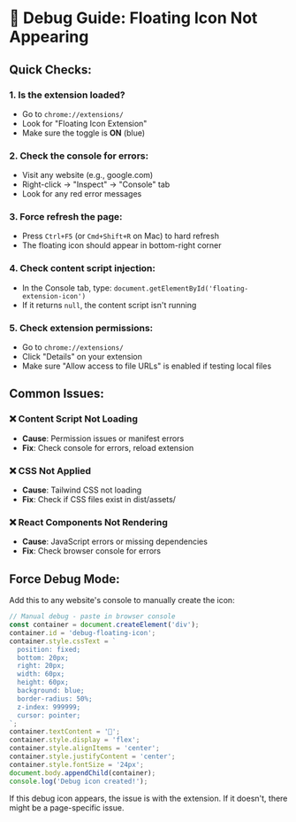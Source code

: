 # 🐛 Debug Guide: Floating Icon Not Appearing

## Quick Checks:

### 1. **Is the extension loaded?**
- Go to `chrome://extensions/`
- Look for "Floating Icon Extension"
- Make sure the toggle is **ON** (blue)

### 2. **Check the console for errors:**
- Visit any website (e.g., google.com)
- Right-click → "Inspect" → "Console" tab
- Look for any red error messages

### 3. **Force refresh the page:**
- Press `Ctrl+F5` (or `Cmd+Shift+R` on Mac) to hard refresh
- The floating icon should appear in bottom-right corner

### 4. **Check content script injection:**
- In the Console tab, type: `document.getElementById('floating-extension-icon')`
- If it returns `null`, the content script isn't running

### 5. **Check extension permissions:**
- Go to `chrome://extensions/`
- Click "Details" on your extension
- Make sure "Allow access to file URLs" is enabled if testing local files

## Common Issues:

### ❌ **Content Script Not Loading**
- **Cause**: Permission issues or manifest errors
- **Fix**: Check console for errors, reload extension

### ❌ **CSS Not Applied**
- **Cause**: Tailwind CSS not loading
- **Fix**: Check if CSS files exist in dist/assets/

### ❌ **React Components Not Rendering**
- **Cause**: JavaScript errors or missing dependencies
- **Fix**: Check browser console for errors

## Force Debug Mode:

Add this to any website's console to manually create the icon:

```javascript
// Manual debug - paste in browser console
const container = document.createElement('div');
container.id = 'debug-floating-icon';
container.style.cssText = `
  position: fixed;
  bottom: 20px;
  right: 20px;
  width: 60px;
  height: 60px;
  background: blue;
  border-radius: 50%;
  z-index: 999999;
  cursor: pointer;
`;
container.textContent = '🔄';
container.style.display = 'flex';
container.style.alignItems = 'center';
container.style.justifyContent = 'center';
container.style.fontSize = '24px';
document.body.appendChild(container);
console.log('Debug icon created!');
```

If this debug icon appears, the issue is with the extension. If it doesn't, there might be a page-specific issue. 
